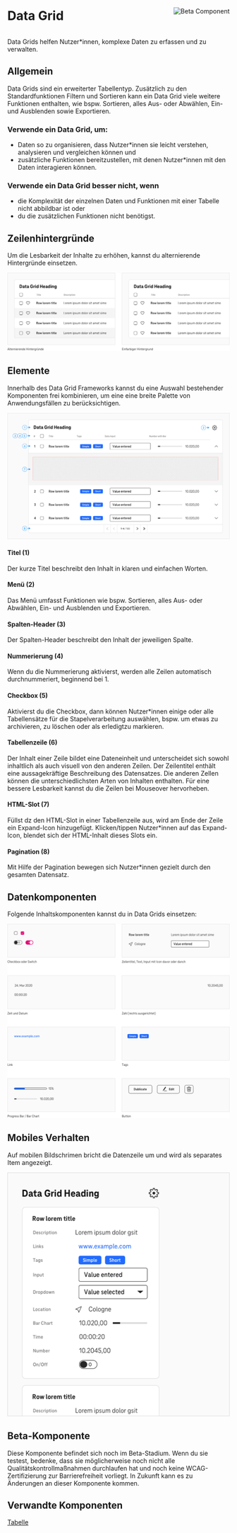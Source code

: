 <div style="display: inline-flex; align-items: center; justify-content: space-between; width: 100%;">
    <h1>Data Grid</h1>
    <img src="assets/tag-beta.svg" alt="Beta Component" />
</div>

Data Grids helfen Nutzer\*innen, komplexe Daten zu erfassen und zu verwalten.

## Allgemein

Data Grids sind ein erweiterter Tabellentyp. Zusätzlich zu den Standardfunktionen Filtern und Sortieren kann ein Data Grid viele weitere Funktionen enthalten, wie bspw. Sortieren, alles Aus- oder Abwählen, Ein- und Ausblenden sowie Exportieren.

### Verwende ein Data Grid, um:

- Daten so zu organisieren, dass Nutzer\*innen sie leicht verstehen, analysieren und vergleichen können und
- zusätzliche Funktionen bereitzustellen, mit denen Nutzer\*innen mit den Daten interagieren können.

### Verwende ein Data Grid besser nicht, wenn

- die Komplexität der einzelnen Daten und Funktionen mit einer Tabelle nicht abbildbar ist oder
- du die zusätzlichen Funktionen nicht benötigst.

## Zeilenhintergründe

Um die Lesbarkeit der Inhalte zu erhöhen, kannst du alternierende Hintergründe einsetzen.

![Image Name](./img/Backgrounds_de.png)

## Elemente

Innerhalb des Data Grid Frameworks kannst du eine Auswahl bestehender Komponenten frei kombinieren, um eine eine breite Palette von Anwendungsfällen zu berücksichtigen.

![Image Name](./img/elements.png)

#### Titel (1)

Der kurze Titel beschreibt den Inhalt in klaren und einfachen Worten.

#### Menü (2)

Das Menü umfasst Funktionen wie bspw. Sortieren, alles Aus- oder Abwählen, Ein- und Ausblenden und Exportieren.

#### Spalten-Header (3)

Der Spalten-Header beschreibt den Inhalt der jeweiligen Spalte.

#### Nummerierung (4)

Wenn du die Nummerierung aktivierst, werden alle Zeilen automatisch durchnummeriert, beginnend bei 1.

#### Checkbox (5)

Aktivierst du die Checkbox, dann können Nutzer\*innen einige oder alle Tabellensätze für die Stapelverarbeitung auswählen, bspw. um etwas zu archivieren, zu löschen oder als erledigtzu markieren.

#### Tabellenzeile (6)

Der Inhalt einer Zeile bildet eine Dateneinheit und unterscheidet sich sowohl inhaltlich als auch visuell von den anderen Zeilen.
Der Zeilentitel enthält eine aussagekräftige Beschreibung des Datensatzes.
Die anderen Zellen können die unterschiedlichsten Arten von Inhalten enthalten.
Für eine bessere Lesbarkeit kannst du die Zeilen bei Mouseover hervorheben.

#### HTML-Slot (7)

Füllst dz den HTML-Slot in einer Tabellenzeile aus, wird am Ende der Zeile ein Expand-Icon hinzugefügt. Klicken/tippen Nutzer\*innen auf das Expand-Icon, blendet sich der HTML-Inhalt dieses Slots ein.

#### Pagination (8)

Mit Hilfe der Pagination bewegen sich Nutzer\*innen gezielt durch den gesamten Datensatz.

## Datenkomponenten

Folgende Inhaltskomponenten kannst du in Data Grids einsetzen:

![Image Name](./img/Data_components_de.png)

## Mobiles Verhalten

Auf mobilen Bildschrimen bricht die Datenzeile um und wird als separates Item angezeigt.

![Image Name](./img/Mobile.png)

## Beta-Komponente

Diese Komponente befindet sich noch im Beta-Stadium. Wenn du sie testest, bedenke, dass sie möglicherweise noch nicht alle Qualitätskontrollmaßnahmen durchlaufen hat und noch keine WCAG-Zertifizierung zur Barrierefreiheit vorliegt. In Zukunft kann es zu Änderungen an dieser Komponente kommen.

## Verwandte Komponenten

<a href="?path=/usage/components-table--standard">Tabelle</a>
